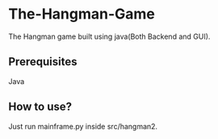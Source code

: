# The-Hangman-Game
The Hangman game built using java(Both Backend and GUI).

## Prerequisites
Java

## How to use?
Just run mainframe.py inside src/hangman2. 
